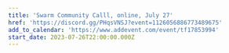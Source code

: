 ```yaml
---
title: 'Swarm Community Calll, online, July 27'
href: 'https://discord.gg/PHqsVNSJ?event=1126056886773489675'
add_to_calendar: 'https://www.addevent.com/event/tf17853994'
start_date: 2023-07-26T22:00:00.000Z
---
```


